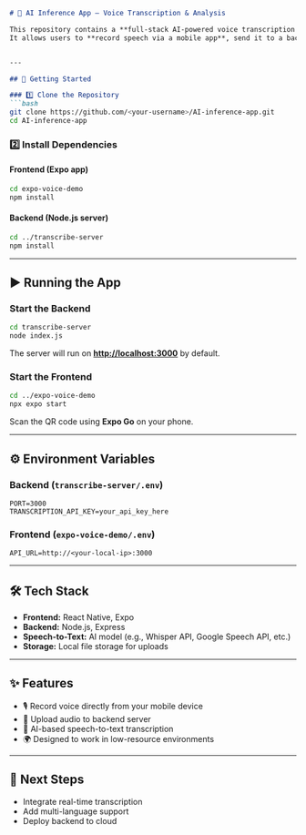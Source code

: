 

```markdown
# 🎤 AI Inference App – Voice Transcription & Analysis

This repository contains a **full-stack AI-powered voice transcription application**.  
It allows users to **record speech via a mobile app**, send it to a backend server, and receive **transcribed text** using AI-based speech-to-text models.


---

## 🚀 Getting Started

### 1️⃣ Clone the Repository
```bash
git clone https://github.com/<your-username>/AI-inference-app.git
cd AI-inference-app
````

### 2️⃣ Install Dependencies

#### Frontend (Expo app)

```bash
cd expo-voice-demo
npm install
```

#### Backend (Node.js server)

```bash
cd ../transcribe-server
npm install
```

---

## ▶️ Running the App

### Start the Backend

```bash
cd transcribe-server
node index.js
```

The server will run on **[http://localhost:3000](http://localhost:3000)** by default.

### Start the Frontend

```bash
cd ../expo-voice-demo
npx expo start
```

Scan the QR code using **Expo Go** on your phone.

---

## ⚙️ Environment Variables

### Backend (`transcribe-server/.env`)

```
PORT=3000
TRANSCRIPTION_API_KEY=your_api_key_here
```

### Frontend (`expo-voice-demo/.env`)

```
API_URL=http://<your-local-ip>:3000
```

---

## 🛠 Tech Stack

* **Frontend:** React Native, Expo
* **Backend:** Node.js, Express
* **Speech-to-Text:** AI model (e.g., Whisper API, Google Speech API, etc.)
* **Storage:** Local file storage for uploads

---

## ✨ Features

* 🎙 Record voice directly from your mobile device
* 🔄 Upload audio to backend server
* 📝 AI-based speech-to-text transcription
* 🌍 Designed to work in low-resource environments

---


## 📌 Next Steps

* Integrate real-time transcription
* Add multi-language support
* Deploy backend to cloud

```
